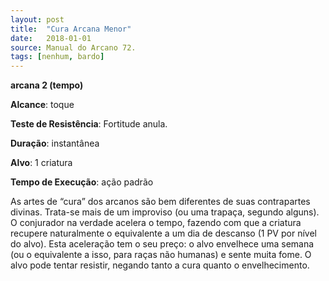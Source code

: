 ```yaml
---
layout: post
title:  "Cura Arcana Menor"
date:   2018-01-01
source: Manual do Arcano 72.
tags: [nenhum, bardo]
---
```


**arcana 2 (tempo)**

**Alcance**: toque

**Teste de Resistência**: Fortitude anula.

**Duração**: instantânea

**Alvo**: 1 criatura

**Tempo de Execução**: ação padrão

As artes de “cura” dos arcanos são bem diferentes de suas contrapartes divinas. Trata-se mais de um improviso (ou uma trapaça, segundo alguns). O conjurador na verdade acelera o tempo, fazendo com que a criatura recupere naturalmente o equivalente a um dia de descanso (1 PV por nível do alvo). Esta aceleração tem o seu preço: o alvo envelhece uma semana (ou o equivalente a isso, para raças não humanas) e sente muita fome.
O alvo pode tentar resistir, negando tanto a cura quanto o envelhecimento.
